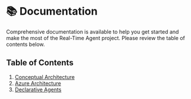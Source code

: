 # 📚 Documentation

Comprehensive documentation is available to help you get started and make the most of the Real-Time Agent project. Please review the table of contents below.

## Table of Contents

1. [Conceptual Architecture](/docs/ConceptualArchitecture.md)
2. [Azure Architecture](/docs/AzureArchitecture.md)
3. [Declarative Agents](/docs/DeclarativeAgents.md)
